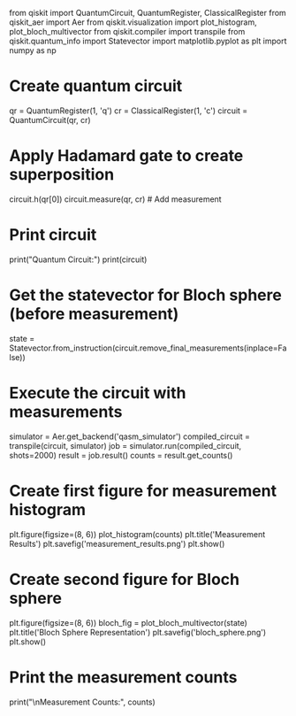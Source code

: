 from qiskit import QuantumCircuit, QuantumRegister, ClassicalRegister
from qiskit_aer import Aer
from qiskit.visualization import plot_histogram, plot_bloch_multivector
from qiskit.compiler import transpile
from qiskit.quantum_info import Statevector
import matplotlib.pyplot as plt
import numpy as np

# Create quantum circuit
qr = QuantumRegister(1, 'q')
cr = ClassicalRegister(1, 'c')
circuit = QuantumCircuit(qr, cr)

# Apply Hadamard gate to create superposition
circuit.h(qr[0])
circuit.measure(qr, cr)  # Add measurement

# Print circuit
print("Quantum Circuit:")
print(circuit)

# Get the statevector for Bloch sphere (before measurement)
state = Statevector.from_instruction(circuit.remove_final_measurements(inplace=False))

# Execute the circuit with measurements
simulator = Aer.get_backend('qasm_simulator')
compiled_circuit = transpile(circuit, simulator)
job = simulator.run(compiled_circuit, shots=2000)
result = job.result()
counts = result.get_counts()

# Create first figure for measurement histogram
plt.figure(figsize=(8, 6))
plot_histogram(counts)
plt.title('Measurement Results')
plt.savefig('measurement_results.png')
plt.show()

# Create second figure for Bloch sphere
plt.figure(figsize=(8, 6))
bloch_fig = plot_bloch_multivector(state)
plt.title('Bloch Sphere Representation')
plt.savefig('bloch_sphere.png')
plt.show()

# Print the measurement counts
print("\nMeasurement Counts:", counts)

